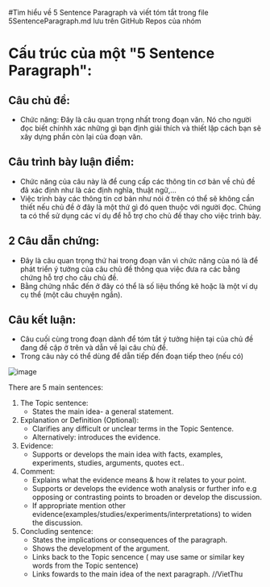 #Tìm hiểu về 5 Sentence Paragraph và viết tóm tắt trong file 5SentenceParagraph.md lưu trên GitHub Repos của nhóm

# Cấu trúc của một "5 Sentence Paragraph":
## Câu chủ đề:

- Chức năng: Đây là câu quan trọng nhất trong đoạn văn. Nó cho người đọc biết chínhh xác những gì bạn định giải thích và thiết lập cách bạn sẽ xây dựng phần còn lại của đoạn văn.

## Câu trình bày luận điểm:

- Chức năng của câu này là để cung cấp các thông tin cơ bản về chủ đề đã xác định như là các định nghĩa, thuật ngữ,...
- Việc trình bày các thông tin cơ bản như nói ở trên có thể sẽ không cần thiết nếu chủ đề ở đây là một thứ gì đó quen thuộc với người đọc. Chúng ta có thể sử dụng các ví dụ để hỗ trợ cho chủ đề thay cho việc trình bày.

## 2 Câu dẫn chứng:

- Đây là câu quan trọng thứ hai trong đoạn văn vì chức năng của nó là để phát triển ý tưởng của câu chủ đề thông qua việc đưa ra các bằng chứng hỗ trợ cho câu chủ đề.
- Bằng chứng nhắc đến ở đây có thể là số liệu thống kê hoặc là một ví dụ cụ thể (một câu chuyện ngắn).
## Câu kết luận:

- Câu cuối cùng trong đoạn dành để tóm tắt ý tưởng hiện tại của chủ đề đang đề cập ở trên và dẫn về lại câu chủ để.
- Trong câu này có thể dùng để dẫn tiếp đến đoạn tiếp theo (nếu có)
 

![image](https://user-images.githubusercontent.com/80081056/133626810-bf880557-dd9f-4349-9775-78516008c18b.png)

There are 5 main sentences:

1. The Topic sentence:
    - States the main idea- a general statement.
2. Explanation or Definition (Optional):
    - Clarifies any difficult or unclear terms in the Topic Sentence.
    - Alternatively: introduces the evidence.
3. Evidence:
    - Supports or develops the main idea with facts, examples, experiments, studies, arguments, quotes ect.. 
4. Comment:
    - Explains what the evidence means & how it relates to your point.
    - Supports or develops the evidence woth analysis or further info e.g opposing or contrasting points to broaden or develop the discussion.
    - If appropriate mention other evidence(examples/studies/experiments/interpretations) to widen the discussion.
5. Concluding sentence:
    - States the implications or consequences of the paragraph.
    - Shows the development of the argument.
    - Links back to the Topic sencence ( may use same or similar key words from the Topic sentence)
    - Links fowards to the main idea of the next paragraph.
//VietThu
